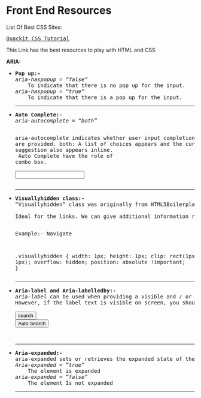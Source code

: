 Front End Resources
========
List Of Best CSS Sites:

<pre><a href="http://www.quackit.com/css/tutorial/css_lists.cfm">Quackit CSS Tutorial</a></pre>
<p>This Link has the best resources to play with HTML and CSS</p>

<strong>ARIA:</strong>
<ul>
<li><pre><b>Pop up:-</b>
<i>aria-haspopup = “false”</i>
	To indicate that there is no pop up for the input.
<i>aria-haspopup = “true”</i>
	To indicate that there is a pop up for the input.</pre><hr></li>

<li><pre><b>Auto Complete:-</b>
<i>aria-autocomplete = “both”</i>

aria-autocomplete indicates whether user input completion suggestions are provided.
both: A list of choices appears and the currently selected suggestion also appears inline.<br/>
Auto Complete have the role of combo box.<br/>
<code><input type=”text” aria-autocomplete=”both” role=”combobox”></code></pre><hr></li>

<li><pre><b>Visuallyhidden class:-</b>
“Visuallyhidden” class was originally from HTML5Boilerplate. It assists the screen readers.<br/>
Ideal for the links. We can give additional information related to the links in visuallyhidden.

Example:- <span class=”visuallyhidden”>Navigate</span>

.visuallyhidden {
	width: 1px;
	height: 1px;
	clip: rect(1px, 1px, 1px, 1px);
	overflow: hidden;
position: absolute !important;
}</pre><hr></li>
<li><pre>
<b>Aria-label and Aria-labelledby:-</b>
<i>aria-label</i> can be used when providing a visible and / or tooltip is not the desired user experience. <br/>However, if the label text is visible on screen, you should use aria-labelledby instead of aria-label<br/>
<button class=”search” aria-label= “Auto Search”>search</button>
<button class=”search” aria-labelledby=”Auto Search”>Auto Search</button>

</pre><hr></li>
<li><pre>
<b>Aria-expanded:-</b>
aria-expanded sets or retrieves the expanded state of the element.
<i>Aria-expanded = “true”</i>
	The element is expanded
<i>aria-expanded = “false”</i>
	The element Is not expanded
</pre><hr></li>
</ul>
